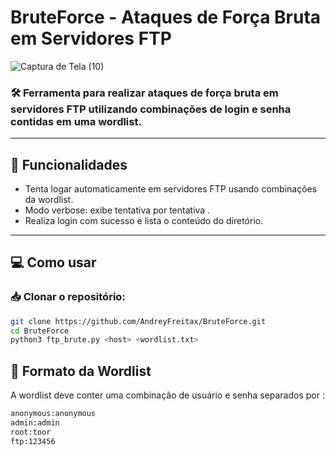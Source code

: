 # BruteForce - Ataques de Força Bruta em Servidores FTP

![Captura de Tela (10)](https://github.com/user-attachments/assets/c374d6b9-7dd7-4822-81e1-ce23e2c34ce9)

### 🛠 Ferramenta para realizar ataques de força bruta em servidores FTP utilizando combinações de login e senha contidas em uma wordlist.

---

## 🧠 Funcionalidades

- Tenta logar automaticamente em servidores FTP usando combinações da wordlist.
- Modo verbose: exibe tentativa por tentativa .
- Realiza login com sucesso e lista o conteúdo do diretório.


---

## 💻 Como usar

### 📥 Clonar o repositório:

```bash
git clone https://github.com/AndreyFreitax/BruteForce.git
cd BruteForce
python3 ftp_brute.py <host> <wordlist.txt>
```

## 📝 Formato da Wordlist
A wordlist deve conter uma combinação de usuário e senha separados por :

```bash
anonymous:anonymous
admin:admin
root:toor
ftp:123456
```

